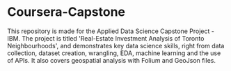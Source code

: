 # Coursera-Capstone
This repository is made for the Applied Data Science Capstone Project - IBM.
The project is titled 'Real-Estate Investment Analysis of Toronto Neighbourhoods', and demonstrates key data science skills, right from data collection, dataset creation, wrangling, EDA, machine learning and the use of APIs.
It also covers geospatial analysis with Folium and GeoJson files.
